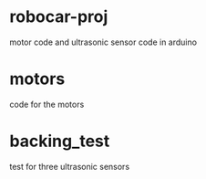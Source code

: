 # robocar-proj
motor code and ultrasonic sensor code in arduino
# motors
code for the motors
# backing_test
test for three ultrasonic sensors

